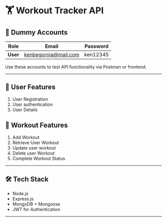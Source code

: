# 🏋️ Workout Tracker API

## 👤 Dummy Accounts

| Role       | Email              | Password   |
|------------|--------------------|------------|
| **User**   | kenbegornia@mail.com   | ken12345   |

Use these accounts to test API functionality via Postman or frontend.

---

## 🔐 User Features

1. User Registration
2. User authentication
3. User Details

## 🔐 Workout Features

1. Add Workout
2. Retrieve User Workout
3. Update user workout
4. Delete user Workout
5. Complete Workout Status

---

## 🛠 Tech Stack

- Node.js
- Express.js
- MongoDB + Mongoose
- JWT for Authentication

---

